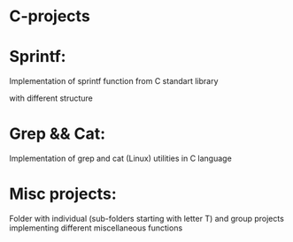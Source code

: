 # C-projects


# Sprintf:
Implementation of sprintf function from C standart library

with different structure

# Grep && Cat:
Implementation of grep and cat (Linux) utilities in C language

# Misc projects:
Folder with individual (sub-folders starting with letter T) and group projects implementing different miscellaneous functions

